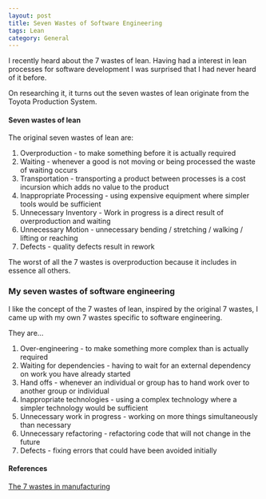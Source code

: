 ```yaml
---
layout: post
title: Seven Wastes of Software Engineering
tags: Lean 
category: General
---
```

I recently heard about the 7 wastes of lean. Having had a interest in lean processes for software development I was surprised that I had never heard of it before.

On researching it, it turns out the seven wastes of lean originate from the Toyota Production System. 

#### Seven wastes of lean

The original seven wastes of lean are:  

1) Overproduction - to make something before it is actually required  
2) Waiting - whenever a good is not moving or being processed the waste of waiting occurs  
3) Transportation - transporting a product between processes is a cost incursion which adds no value to the product   
4) Inappropriate Processing - using expensive equipment where simpler tools would be sufficient    
5) Unnecessary Inventory - Work in progress is a direct result of overproduction and waiting  
6) Unnecessary Motion - unnecessary bending / stretching / walking / lifting or reaching  
7) Defects - quality defects result in rework  

The worst of all the 7 wastes is overproduction because it includes in essence all others.

### My seven wastes of software engineering

I like the concept of the 7 wastes of lean, inspired by the original 7 wastes, I came up with my own 7 wastes specific to software engineering.

They are...

1) Over-engineering - to make something more complex than is actually required  
2) Waiting for dependencies - having to wait for an external dependency on work you have already started  
3) Hand offs - whenever an individual or group has to hand work over to another group or individual  
4) Inappropriate technologies - using a complex technology where a simpler technology would be sufficient  
5) Unnecessary work in progress - working on more things simultaneously than necessary  
6) Unnecessary refactoring - refactoring code that will not change in the future  
7) Defects - fixing errors that could have been avoided initially  

#### References

[The 7 wastes in manufacturing](http://www.emsstrategies.com/dm090203article2.html)
